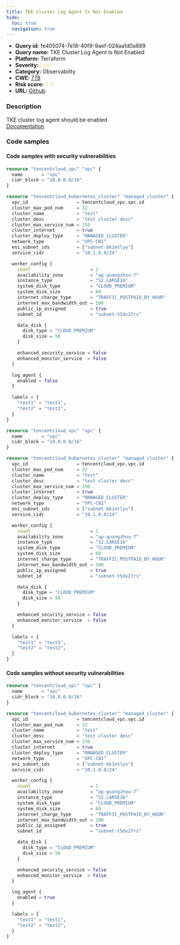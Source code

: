 ```yaml
---
title: TKE Cluster Log Agent Is Not Enabled
hide:
  toc: true
  navigation: true
---
```


<style>
  .highlight .hll {
    background-color: #ff171742;
  }
  .md-content {
    max-width: 1100px;
    margin: 0 auto;
  }
</style>

-   **Query id:** fe405074-7e18-40f9-9aef-024aa1d0a889
-   **Query name:** TKE Cluster Log Agent Is Not Enabled
-   **Platform:** Terraform
-   **Severity:** <span style="color:#edd57e">Low</span>
-   **Category:** Observability
-   **CWE:** <a href="https://cwe.mitre.org/data/definitions/778.html" onclick="newWindowOpenerSafe(event, 'https://cwe.mitre.org/data/definitions/778.html')">778</a>
-   **Risk score:** <span style="color:#edd57e">3.3</span>
-   **URL:** [Github](https://github.com/Checkmarx/kics/tree/master/assets/queries/terraform/tencentcloud/tke_cluster_log_disabled)

### Description
TKE cluster log agent should be enabled<br>
[Documentation](https://registry.terraform.io/providers/tencentcloudstack/tencentcloud/latest/docs/resources/kubernetes_cluster#log_agent)

### Code samples
#### Code samples with security vulnerabilities
```tf title="Positive test num. 1 - tf file" hl_lines="39"
resource "tencentcloud_vpc" "vpc" {
  name       = "vpc"
  cidr_block = "10.0.0.0/16"
}

resource "tencentcloud_kubernetes_cluster" "managed_cluster" {
  vpc_id                  = tencentcloud_vpc.vpc.id
  cluster_max_pod_num     = 32
  cluster_name            = "test"
  cluster_desc            = "test cluster desc"
  cluster_max_service_num = 256
  cluster_internet        = true
  cluster_deploy_type     = "MANAGED_CLUSTER"
  network_type            = "VPC-CNI"
  eni_subnet_ids          = ["subnet-bk1etlyu"]
  service_cidr            = "10.1.0.0/24"

  worker_config {
    count                      = 1
    availability_zone          = "ap-guangzhou-7"
    instance_type              = "S2.LARGE16"
    system_disk_type           = "CLOUD_PREMIUM"
    system_disk_size           = 60
    internet_charge_type       = "TRAFFIC_POSTPAID_BY_HOUR"
    internet_max_bandwidth_out = 100
    public_ip_assigned         = true
    subnet_id                  = "subnet-t5dv27rs"

    data_disk {
      disk_type = "CLOUD_PREMIUM"
      disk_size = 50
    }

    enhanced_security_service = false
    enhanced_monitor_service  = false
  }

  log_agent {
    enabled = false
  }

  labels = {
    "test1" = "test1",
    "test2" = "test2",
  }
}

```
```tf title="Positive test num. 2 - tf file" hl_lines="6"
resource "tencentcloud_vpc" "vpc" {
  name       = "vpc"
  cidr_block = "10.0.0.0/16"
}

resource "tencentcloud_kubernetes_cluster" "managed_cluster" {
  vpc_id                  = tencentcloud_vpc.vpc.id
  cluster_max_pod_num     = 32
  cluster_name            = "test"
  cluster_desc            = "test cluster desc"
  cluster_max_service_num = 256
  cluster_internet        = true
  cluster_deploy_type     = "MANAGED_CLUSTER"
  network_type            = "VPC-CNI"
  eni_subnet_ids          = ["subnet-bk1etlyu"]
  service_cidr            = "10.1.0.0/24"

  worker_config {
    count                      = 1
    availability_zone          = "ap-guangzhou-7"
    instance_type              = "S2.LARGE16"
    system_disk_type           = "CLOUD_PREMIUM"
    system_disk_size           = 60
    internet_charge_type       = "TRAFFIC_POSTPAID_BY_HOUR"
    internet_max_bandwidth_out = 100
    public_ip_assigned         = true
    subnet_id                  = "subnet-t5dv27rs"

    data_disk {
      disk_type = "CLOUD_PREMIUM"
      disk_size = 50
    }

    enhanced_security_service = false
    enhanced_monitor_service  = false
  }

  labels = {
    "test1" = "test1",
    "test2" = "test2",
  }
}

```


#### Code samples without security vulnerabilities
```tf title="Negative test num. 1 - tf file"
resource "tencentcloud_vpc" "vpc" {
  name       = "vpc"
  cidr_block = "10.0.0.0/16"
}

resource "tencentcloud_kubernetes_cluster" "managed_cluster" {
  vpc_id                  = tencentcloud_vpc.vpc.id
  cluster_max_pod_num     = 32
  cluster_name            = "test"
  cluster_desc            = "test cluster desc"
  cluster_max_service_num = 256
  cluster_internet        = true
  cluster_deploy_type     = "MANAGED_CLUSTER"
  network_type            = "VPC-CNI"
  eni_subnet_ids          = ["subnet-bk1etlyu"]
  service_cidr            = "10.1.0.0/24"

  worker_config {
    count                      = 1
    availability_zone          = "ap-guangzhou-7"
    instance_type              = "S2.LARGE16"
    system_disk_type           = "CLOUD_PREMIUM"
    system_disk_size           = 60
    internet_charge_type       = "TRAFFIC_POSTPAID_BY_HOUR"
    internet_max_bandwidth_out = 100
    public_ip_assigned         = true
    subnet_id                  = "subnet-t5dv27rs"

    data_disk {
      disk_type = "CLOUD_PREMIUM"
      disk_size = 50
    }

    enhanced_security_service = false
    enhanced_monitor_service  = false
  }

  log_agent {
    enabled = true
  }

  labels = {
    "test1" = "test1",
    "test2" = "test2",
  }
}

```

